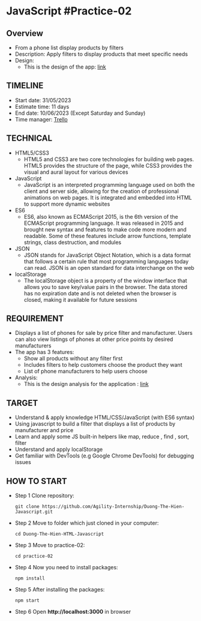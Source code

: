 # JavaScript #Practice-02

## Overview

* From a phone list display products by filters
* Description: Apply filters to display products that meet specific needs
* Design:
  + This is the design of the app: [link](https://drive.google.com/file/d/1XpJmiGw6D0fnW-4didAcc8v_aNNGkc4J/view?usp=drive_link)

## TIMELINE

* Start date: 31/05/2023
* Estimate time: 11 days
* End date: 10/06/2023 (Except Saturday and Sunday)
* Time manager: [Trello](https://trello.com/b/2cSRPb4Z/javascript-practice-02)

## TECHNICAL

* HTML5/CSS3
  + HTML5 and CSS3 are two core technologies for building web pages. HTML5 provides the structure of the page, while CSS3 provides the visual and aural layout for various devices
* JavaScript
  + JavaScript is an interpreted programming language used on both the client and server side, allowing for the creation of professional animations on web pages. It is integrated and embedded into HTML to support more dynamic websites
* ES6
  + ES6, also known as ECMAScript 2015, is the 6th version of the ECMAScript programming language. It was released in 2015 and brought new syntax and features to make code more modern and readable. Some of these features include arrow functions, template strings, class destruction, and modules
* JSON
  + JSON stands for JavaScript Object Notation, which is a data format that follows a certain rule that most programming languages today can read. JSON is an open standard for data interchange on the web
* localStorage
  + The localStorage object is a property of the window interface that allows you to save key/value pairs in the browser. The data stored has no expiration date and is not deleted when the browser is closed, making it available for future sessions

## REQUIREMENT

* Displays a list of phones for sale by price filter and manufacturer. Users can also view listings of phones at other price points by desired manufacturers
* The app has 3 features:
  + Show all products without any filter first
  + Includes filters to help customers choose the product they want
  + List of phone manufacturers to help users choose
* Analysis:
  + This is the design analysis for the application : [link](https://docs.google.com/document/d/1MF8DaLU2YsnOjFPMEMo7l8BASeBk6MHj2dXO-IhWXag/edit#heading=h.u1h91ao55ie5)

## TARGET

* Understand & apply knowledge HTML/CSS/JavaScript (with ES6 syntax)
* Using javascript to build a filter that displays a list of products by manufacturer and price
* Learn and apply some JS built-in helpers like map, reduce , find , sort, filter
* Understand and apply localStorage
* Get familiar with DevTools (e.g Google Chrome DevTools) for debugging issues

## HOW TO START

* Step 1 Clone repository:
    ~~~
    git clone https://github.com/Agility-Internship/Duong-The-Hien-Javascript.git
    ~~~

* Step 2 Move to folder which just cloned in your computer:
    ~~~
    cd Duong-The-Hien-HTML-Javascript
    ~~~

* Step 3 Move to practice-02:
    ~~~
    cd practice-02
    ~~~

* Step 4 Now you need to install packages:
    ~~~
    npm install
    ~~~

* Step 5 After installing the packages:
    ~~~
    npm start
    ~~~

* Step 6 Open **http://localhost:3000** in browser
